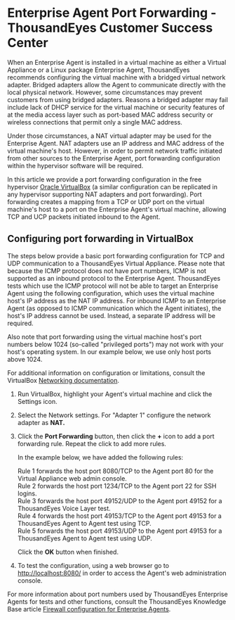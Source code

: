 # Enterprise Agent Port Forwarding - ThousandEyes Customer Success Center

When an Enterprise Agent is installed in a virtual machine as either a Virtual Appliance or a Linux package Enterprise Agent, ThousandEyes recommends configuring the virtual machine with a bridged virtual network adapter.  Bridged adapters allow the Agent to communicate directly with the local physical network. However, some circumstances may prevent customers from using bridged adapters.  Reasons a bridged adapter may fail include lack of DHCP service for the virtual machine or security features of at the media access layer such as port-based MAC address security or wireless connections that permit only a single MAC address.

Under those circumstances, a NAT virtual adapter may be used for the Enterprise Agent. NAT adapters use an IP address and MAC address of the virtual machine's host. However, in order to permit network traffic initiated from other sources to the Enterprise Agent, port forwarding configuration within the hypervisor software will be required.

In this article we provide a port forwarding configuration in the free hypervisor [Oracle VirtualBox](https://www.virtualbox.org/) \(a similar configuration can be replicated in any hypervisor supporting NAT adapters and port forwarding\). Port forwarding creates a mapping from a TCP or UDP port on the virtual machine's host to a port on the Enterprise Agent's virtual machine, allowing TCP and UCP packets initiated inbound to the Agent.

## Configuring port forwarding in VirtualBox

The steps below provide a basic port forwarding configuration for TCP and UDP communication to a ThousandEyes Virtual Appliance. Please note that because the ICMP protocol does not have port numbers, ICMP is not supported as an inbound protocol to the Enterprise Agent.  ThousandEyes tests which use the ICMP protocol will not be able to target an Enterprise Agent using the following configuration, which uses the virtual machine host's IP address as the NAT IP address. For inbound ICMP to an Enterprise Agent \(as opposed to ICMP communication which the Agent initiates\), the host's IP address cannot be used. Instead, a separate IP address will be required.

Also note that port forwarding using the virtual machine host's port numbers below 1024 \(so-called "privileged ports"\) may not work with your host's operating system. In our example below, we use only host ports above 1024.

For additional information on configuration or limitations, consult the VirtualBox [Networking documentation](https://www.virtualbox.org/manual/ch06.html).

1. Run VirtualBox, highlight your Agent's virtual machine and click the Settings icon.
2. Select the Network settings.  For "Adapter 1" configure the network adapter as **NAT.**
3. Click the **Port Forwarding** button, then click the **+** icon to add a port forwarding rule.  Repeat the click to add more rules.

   In the example below, we have added the following rules:

    Rule 1 forwards the host port 8080/TCP to the Agent port 80 for the Virtual Appliance web admin console.  
    Rule 2 forwards the host port 1234/TCP to the Agent port 22 for SSH logins.  
    Rule 3 forwards the host port 49152/UDP to the Agent port 49152 for a ThousandEyes Voice Layer test.  
    Rule 4 forwards the host port 49153/TCP to the Agent port 49153 for a ThousandEyes Agent to Agent test using TCP.  
    Rule 5 forwards the host port 49153/UDP to the Agent port 49153 for a ThousandEyes Agent to Agent test using UDP.

    Click the **OK** button when finished.

4. To test the configuration, using a web browser go to [http://localhost:8080/](http://localhost:8080/#/) in order to access the Agent's web administration console.

          
For more information about port numbers used by ThousandEyes Enterprise Agents for tests and other functions, consult the ThousandEyes Knowledge Base article [Firewall configuration for Enterprise Agents](https://success.thousandeyes.com/PublicArticlePage?articleIdParam=kA044000000CnBtCAK).

